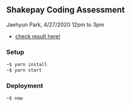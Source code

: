 ## Shakepay Coding Assessment

Jaehyun Park, 4/27/2020 12pm to 3pm

* [check result here!](https://assessment-jaehyunpark-spa.now.sh/)

### Setup
```bash
~$ yarn install
~$ yarn start
```

### Deployment
```bash
~$ now
```
